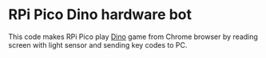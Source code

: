 # RPi Pico Dino hardware bot

This code makes RPi Pico play [Dino](https://chrome-dino-game.github.io/) game from Chrome browser by reading screen with light sensor and sending key codes to PC.  

